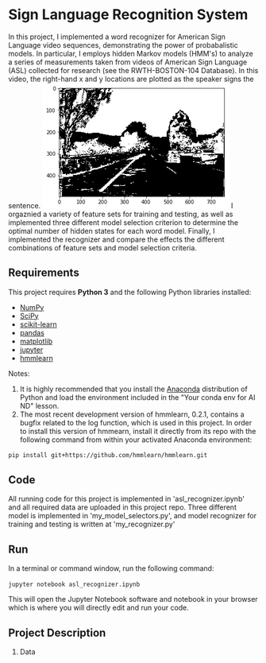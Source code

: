 # Sign Language Recognition System

In this project, I implemented a word recognizer for American Sign Language video sequences, demonstrating the power of probabalistic models. In particular, I employs hidden Markov models (HMM's) to analyze a series of measurements taken from videos of American Sign Language (ASL) collected for research (see the RWTH-BOSTON-104 Database). In this video, the right-hand x and y locations are plotted as the speaker signs the sentence. 
![Test image](https://github.com/KHKANG36/Lane-Lines-Finding-Project/blob/master/sample_images/s_channel_result.png)
I orgaznied a variety of feature sets for training and testing, as well as implemented three different model selection criterion to determine the optimal number of hidden states for each word model. Finally, I implemented the recognizer and compare the effects the different combinations of feature sets and model selection criteria.

## Requirements

This project requires **Python 3** and the following Python libraries installed:

- [NumPy](http://www.numpy.org/)
- [SciPy](https://www.scipy.org/)
- [scikit-learn](http://scikit-learn.org/0.17/install.html)
- [pandas](http://pandas.pydata.org/)
- [matplotlib](http://matplotlib.org/)
- [jupyter](http://ipython.org/notebook.html)
- [hmmlearn](http://hmmlearn.readthedocs.io/en/latest/)

Notes: 
1. It is highly recommended that you install the [Anaconda](http://continuum.io/downloads) distribution of Python and load the environment included in the "Your conda env for AI ND" lesson.
2. The most recent development version of hmmlearn, 0.2.1, contains a bugfix related to the log function, which is used in this project.  In order to install this version of hmmearn, install it directly from its repo with the following command from within your activated Anaconda environment:
```sh
pip install git+https://github.com/hmmlearn/hmmlearn.git
```

## Code

All running code for this project is implemented in 'asl_recognizer.ipynb' and all required data are uploaded in this project repo. Three different model is implemented in 'my_model_selectors.py', and model recognizer for training and testing is written at 'my_recognizer.py'

## Run

In a terminal or command window, run the following command:

`jupyter notebook asl_recognizer.ipynb`

This will open the Jupyter Notebook software and notebook in your browser which is where you will directly edit and run your code. 

## Project Description 

1) Data 

